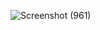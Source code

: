 ![Screenshot (961)](https://github.com/user-attachments/assets/0b3e6d87-fdee-4d69-b8db-4331b277d6e3)
